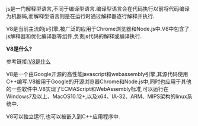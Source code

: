 js是一门解释型语言,不同于编译型语言.编译型语言会在代码执行以前将代码编译为机器码,而解释型语言则是在运行时通过解释器逐行解释并执行.

V8是当前主流的js引擎,被广泛的应用于Chrome浏览器和Node.js中.V8中包含了js解释器和优化编译器等组件,负责js代码的解释或编译执行.

**V8是什么?**

参考链接:[V8是什么](https://v8.js.cn/)

V8是一个由Google开源的高性能javascript和webassembly引擎,其源代码使用C++编写.V8被用于Google的开源浏览器Chrome和Node.js中,同时也应用于其他的一些软件中.V8实现了ECMAScript和WebAssembly标准,可以运行在Windows7及以上、MacOS10.12+,以及x64、IA-32、ARM、MIPS架构的linux系统中.

V8可以独立运行,也可以被嵌入到C++应用程序中.
